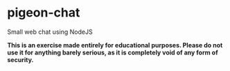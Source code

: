 # pigeon-chat
Small web chat using NodeJS

**This is an exercise made entirely for educational purposes. Please do not use it for anything barely serious, as it is completely void of any form of security.**
